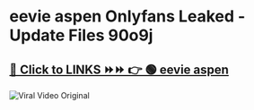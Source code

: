 
 # eevie aspen Onlyfans Leaked - Update Files 90o9j

## <h2><a href="https://clipsfans.com/eevie_aspen&ref=git">🔗 Click to LINKS ⏩⏩ 👉 🟢 eevie aspen </a></h2>

<a href="https://clipsfans.com/eevie_aspen&ref=git" rel="nofollow" data-target="animated-image.originalLink"><img src="https://i.ibb.co.com/xMMVF88/686577567.gif" alt="Viral Video Original" style="max-width: 100%; display: inline-block;" data-target="animated-image.originalImage"></a>

